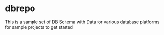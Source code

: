 # dbrepo
This is a sample set of DB Schema with Data for various database platforms for sample projects to get started
